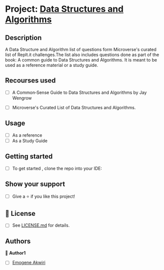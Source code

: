 # Project: [Data Structures and Algorithms](https://www.theodinproject.com/courses/ruby-on-rails/lessons/final-project)

## Description
A Data Structure and Algorithm list of questions form  Microverse's curated list of Replt.it challenges.The list also includes questions done as part of the book: A common guide to Data Structures and Algorithms. It is meant to be used as a reference material or a study guide.

## Recourses used
- [ ] A Common‑Sense Guide to Data Structures and Algorithms by Jay Wengrow
- [ ] Microverse's Curated List of Data Structures and Algorithms.


## Usage
- [ ] As a reference
- [ ] As a Study Guide

## Getting started
- [ ] To get started , clone the repo into your IDE:



## Show your support

- [ ] Give a ⭐️ if you like this project!

## 📝 License

* [ ] See [LICENSE.md](https://github.com/Anna-Myzukina/facebook-clone/blob/master/LICENSE.md) for details.

## Authors

👤 **Author1**
* [ ] [Emogene Akwiri](https://github.com/Elukoye)





